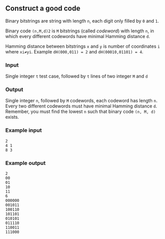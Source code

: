 ## Construct a good code

Binary bitstrings are string with length `n`, each digit only filled by `0` and `1`.

Binary code `(n,M,d)2` is `M` bitstrings (called *codeword*) with length `n`, in which every different codewords have minimal Hamming distance `d`.

Hamming distance between bitstrings `x` and `y` is number of coordinates `i` where `xi≠yi`. Example `dH(000,011) = 2` and `dH(00010,01101) = 4`.

### Input
Single integer `t` test case, followed by `t` lines of two integer `M` and `d`

### Output
Single integer `n`, followed by `M` codewords, each codeword has length `n`. Every two different codewords must have minimal Hamming distance `d`. Remember, you must find the lowest `n` such that binary code `(n, M, d)` exists.

### Example input
```
2
4 1
8 3
```

### Example output
```
2
00
01
10
11
6
000000
001011 
100110
101101 
010101
011110 
110011
111000
```
